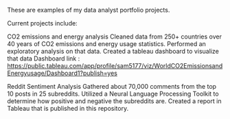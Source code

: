 These are examples of my data analyst portfolio projects.

Current projects include:

  CO2 emissions and energy analysis
    Cleaned data from 250+ countries over 40 years of CO2 emissions and energy usage statistics.
    Performed an exploratory analysis on that data.
    Created a tableau dashboard to visualize that data
      Dashboard link : https://public.tableau.com/app/profile/sam5177/viz/WorldCO2EmissionsandEnergyusage/Dashboard1?publish=yes
  
  
  Reddit Sentiment Analysis
    Gathered about 70,000 comments from the top 10 posts in 25 subreddits.
    Utilized a Neural Language Processing Toolkit to determine how positive and negative the subreddits are.
    Created a report in Tableau that is published in this repository.
